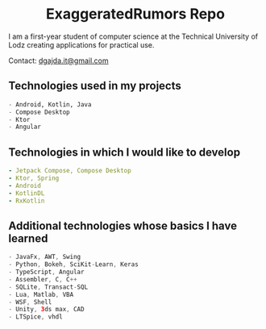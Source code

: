 <h1 align="center">ExaggeratedRumors Repo</h1>

I am a first-year student of computer science at the Technical University of Lodz creating applications for practical use. 

Contact:  dgajda.it@gmail.com
  
## Technologies used in my projects
```python
- Android, Kotlin, Java
- Compose Desktop
- Ktor
- Angular
```

## Technologies in which I would like to develop
```yaml
- Jetpack Compose, Compose Desktop
- Ktor, Spring
- Android
- KotlinDL
- RxKotlin
```

## Additional technologies whose basics I have learned
```kotlin
- JavaFx, AWT, Swing
- Python, Bokeh, SciKit-Learn, Keras
- TypeScript, Angular
- Assembler, C, C++
- SQLite, Transact-SQL
- Lua, Matlab, VBA
- WSF, Shell
- Unity, 3ds max, CAD
- LTSpice, vhdl
```

